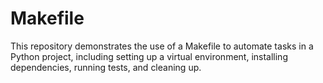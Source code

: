 # Makefile
This repository demonstrates the use of a Makefile to automate tasks in a Python project, including setting up a virtual environment, installing dependencies, running tests, and cleaning up.
